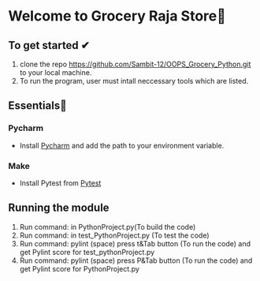 # Welcome to Grocery Raja Store📱

## To get started ✔
1. clone the repo https://github.com/Sambit-12/OOPS_Grocery_Python.git to your local machine.
2. To run the program, user must intall neccessary tools which are listed.

## Essentials📝
### Pycharm
- Install [Pycharm](https://www.jetbrains.com/pycharm/) and add the path to your environment variable.
### Make
- Install Pytest from [Pytest](https://docs.pytest.org/en/6.2.x/getting-started.html)

## Running the module
1. Run command: in  PythonProject.py(To build the code)
2. Run command: in test_PythonProject.py (To test the code)
3. Run command: pylint (space) press t&Tab button (To run the code) and get Pylint score for test_pythonProject.py
4. Run command: pylint (space) press P&Tab button (To run the code) and get Pylint score for PythonProject.py
